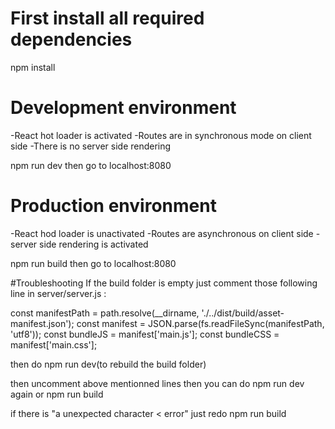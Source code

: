 # First install all required dependencies

npm install 

# Development environment

-React hot loader is activated 
-Routes are in synchronous mode on client side
-There is no server side rendering 

npm run dev 
then go to localhost:8080

# Production environment

-React hod loader is unactivated 
-Routes are asynchronous on client side
-server side rendering is activated

npm run build
then go to localhost:8080

#Troubleshooting
If the build folder is empty just comment those following line in server/server.js :

const manifestPath = path.resolve(__dirname, './../dist/build/asset-manifest.json');
const manifest = JSON.parse(fs.readFileSync(manifestPath, 'utf8'));
const bundleJS = manifest['main.js'];
const bundleCSS = manifest['main.css'];

then do npm run dev(to rebuild the build folder)

then uncomment above mentionned lines
then you can do npm run dev again or npm run build


if there is "a unexpected character < error"
just redo npm run build

